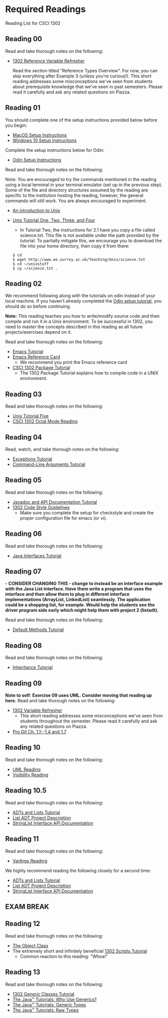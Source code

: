 # Required Readings
Reading List for CSCI 1302

## Reading 00

   Read and take thorough notes on the following:
   
   * [1302 Reference Variable Refresher](https://github.com/cs1302uga/cs1302-tutorials/blob/master/refresher/variables.md)
     
     Read the section titled "Reference Types Overview". For now, you can skip everything after Example 3 (unless you're curious!).
     This short reading addresses some misconceptions we've seen from students about prerequisite knowledge that we've seen in 
     past semesters. Please read it carefully and ask any related questions on Piazza.

## Reading 01
   
   You should complete one of the setup instructions provided below before you begin:

   * [MacOS Setup Instructions](https://github.com/cs1302uga/cs1302-exercises/blob/master/misc/MacOS.md)
   * [Windows 10 Setup Instructions](https://github.com/cs1302uga/cs1302-exercises/blob/master/misc/Windows10.md)

   Complete the setup instructions below for Odin:

   * [Odin Setup Instructions](https://github.com/cs1302uga/cs1302-exercises/blob/master/misc/OdinSetup.md)
   
   Read and take thorough notes on the following:

   Note: You are encouraged to try the commands mentioned in the reading using a local terminal in your terminal 
   emulator (set up in the previous step). Some of the file and directory structures assumed by the reading are 
   specific to the institution hosting the reading, however, the general commands will still work. You are always 
   encouraged to experiment. 

   * [An introduction to Unix](http://www.ee.surrey.ac.uk/Teaching/Unix/unixintro.html)
   * [Unix Tutorial One, Two, Three, and Four](http://www.ee.surrey.ac.uk/Teaching/Unix/)
      * In Tutorial Two, the instructions for 2.1 have you copy a file called science.txt. This file is not 
      available under the path provided by the tutorial. To partially mitigate this, we encourage you to download 
      the file into your home directory, then copy it from there:
      
      ```
      $ cd
      $ wget http://www.ee.surrey.ac.uk/Teaching/Unix/science.txt
      $ cd ~/unixstuff
      $ cp ~/science.txt .
      ```
      
## Reading 02

   We recommend following along with the tutorials on odin instead of your local machine. If you haven't already 
   completed the [Odin setup tutorial](https://github.com/cs1302uga/cs1302-exercises/blob/master/misc/OdinSetup.md), 
   you should do so before continuing.

   **Note:** This reading teaches you how to write/modify source code and then compile and run it in a Unix environment. 
   To be successful in 1302, you need to master the concepts described in this reading as all future projects/exercises 
   depend on it. 

   Read and take thorough notes on the following:

   * [Emacs Tutorial](https://github.com/cs1302uga/cs1302-tutorials/blob/master/emacs/emacs.md)
   * [Emacs Reference Card](https://www.gnu.org/software/emacs/refcards/pdf/refcard.pdf) 
      * We recommend you print the Emacs reference card
   * [CSCI 1302 Package Tutorial](https://github.com/cs1302uga/cs1302-tutorials/blob/master/packages.md)
      * The 1302 Package Tutorial explains how to compile code in a UNIX environment.
      
## Reading 03

   Read and take thorough notes on the following:

   * [Unix Tutorial Five](http://www.ee.surrey.ac.uk/Teaching/Unix/unix5.html)
   * [CSCI 1302 Octal Mode Reading](https://github.com/cs1302uga/cs1302-tutorials/blob/master/octal-mode.md)
   
## Reading 04

   Read, watch, and take thorough notes on the following:

   * [Exceptions Tutorial](https://github.com/cs1302uga/cs1302-tutorials/blob/master/exceptions/exceptions.md)
   * [Command-Line Arguments Tutorial](https://github.com/cs1302uga/cs1302-tutorials/blob/master/cla/cla.md)
   
## Reading 05

   Read and take thorough notes on the following:

   * [Javadoc and API Documentation Tutorial](https://github.com/cs1302uga/cs1302-tutorials/blob/master/javadoc/javadoc.md)
   * [1302 Code Style Guidelines](https://github.com/cs1302uga/cs1302-styleguide)
      * Make sure you complete the setup for checkstyle and create the proper configuration file for emacs (or vi).
      
## Reading 06

   Read and take thorough notes on the following:

   * [Java Interfaces Tutorial](https://github.com/cs1302uga/cs1302-tutorials/blob/master/interfaces/interfaces.md)
   
## Reading 07 
   **- CONSIDER CHANGING THIS - change to instead be an interface example with the Java List interface. Have them write a program 
   that uses the interface and then allow them to plug in different interface implementations (ArrayList, LinkedList) seamlessly. 
   The application could be a shopping list, for example. Would help the students see the driver program side early which might help
   them with project 2 (listadt).**

   Read and take thorough notes on the following:

   * [Default Methods Tutorial](https://github.com/cs1302uga/cs1302-tutorials/blob/master/default-methods/default-methods.md)
   
## Reading 08

   Read and take thorough notes on the following:

   * [Inheritance Tutorial](https://github.com/cs1302uga/cs1302-tutorials/blob/master/inheritance/inheritance.md)
   
## Reading 09

   **Note to self: Exercise 09 uses UML. Consider moving that reading up here.**
   Read and take thorough notes on the following:

   * [1302 Variable Refresher](https://github.com/cs1302uga/cs1302-tutorials/blob/master/refresher/variables.md)
      * This short reading addresses some misconceptions we've seen from students throughout the semester. Please read it carefully and ask any related questions on Piazza.
   * [Pro Git Ch. 1.1--1.4 and 1.7](https://git-scm.com/book/en/v2/Getting-Started-About-Version-Control)

## Reading 10

   Read and take thorough notes on the following:

   * [UML Reading](https://github.com/cs1302uga/cs1302-tutorials/blob/master/uml/uml.md)
   * [Visibility Reading](https://github.com/cs1302uga/cs1302-tutorials/blob/master/visibility/visibility.md)
   
## Reading 10.5

   Read and take thorough notes on the following:

   * [ADTs and Lists Tutorial](https://github.com/cs1302uga/cs1302-tutorials/blob/master/adt-and-links/adt-and-links.md)
   * [List ADT Project Description](https://github.com/cs1302uga/cs1302-listadt)
   * [StringList Interface API Documentation](http://cobweb.cs.uga.edu/~mec/cs1302/listadt-api/)
   
## Reading 11

   Read and take thorough notes on the following:

   * [VarArgs Reading](https://github.com/cs1302uga/cs1302-tutorials/blob/master/varargs/varargs.md)
   
We highly recommend reading the following closely for a second time:

   * [ADTs and Lists Tutorial](https://github.com/cs1302uga/cs1302-tutorials/blob/master/adt-and-links/adt-and-links.md)
   * [List ADT Project Description](https://github.com/cs1302uga/cs1302-listadt)
   * [StringList Interface API Documentation](http://cobweb.cs.uga.edu/~mec/cs1302/listadt-api/)

## EXAM BREAK

## Reading 12

   Read and take thorough notes on the following:

   * [The Object Class](https://github.com/cs1302uga/cs1302-tutorials/blob/master/inheritance/inheritance.md#the-object-class)
   * The extremely short and infinitely beneficial [1302 Scripts Tutorial](https://github.com/cs1302uga/cs1302-tutorials/blob/master/scripts/scripts.md)
       * Common reaction to this reading: "Whoa!"

## Reading 13

   Read and take thorough notes on the following:

   * [1302 Generic Classes Tutorial](https://github.com/cs1302uga/cs1302-tutorials/blob/master/generics/generic-classes/generic-classes.md)
   * [The Java™ Tutorials: Why Use Generics?](https://docs.oracle.com/javase/tutorial/java/generics/why.html)
   * [The Java™ Tutorials: Generic Types](https://docs.oracle.com/javase/tutorial/java/generics/types.html)
   * [The Java™ Tutorials: Raw Types](https://docs.oracle.com/javase/tutorial/java/generics/rawTypes.html)
